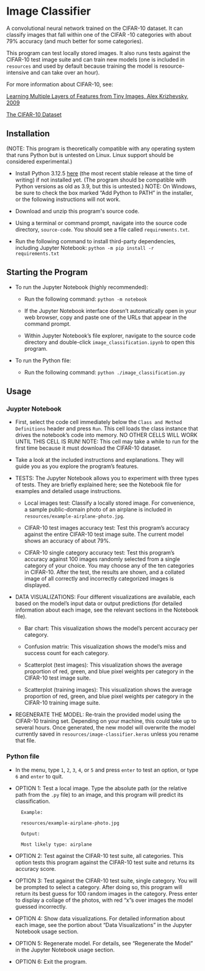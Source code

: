 # Image Classifier

A convolutional neural network trained on the CIFAR-10 dataset. It can classify images that fall within one of the CIFAR -10 categories with about 79% accuracy (and much better for some categories).

This program can test locally stored images. It also runs tests against the CIFAR-10 test image suite and can train new models (one is included in `resources` and used by default because training the model is resource-intensive and can take over an hour).

For more information about CIFAR-10, see:

[Learning Multiple Layers of Features from Tiny Images, Alex Krizhevsky, 2009](https://www.cs.toronto.edu/~kriz/learning-features-2009-TR.pdf)

[The CIFAR-10 Dataset](https://www.cs.toronto.edu/~kriz/cifar.html)

## Installation

(NOTE: This program is theoretically compatible with any operating system that runs Python but is untested on Linux. Linux support should be considered experimental.)

- Install Python 3.12.5 [here](https://www.python.org/downloads/) (the most recent stable release at the time of writing) if not installed yet. (The program should be compatible with Python versions as old as 3.9, but this is untested.)
NOTE: On Windows, be sure to check the box marked “Add Python to PATH” in the installer, or the following instructions will not work.

- Download and unzip this program's source code.

- Using a terminal or command prompt, navigate into the source code directory, `source-code`. You should see a file called `requirements.txt`.

- Run the following command to install third-party dependencies, including Jupyter Notebook: `python -m pip install -r requirements.txt`

## Starting the Program

- To run the Jupyter Notebook (highly recommended):

  - Run the following command: `python -m notebook`

  - If the Jupyter Notebook interface doesn’t automatically open in your web browser, copy and paste one of the URLs that appear in the command prompt.

  - Within Jupyter Notebook’s file explorer, navigate to the source code directory and double-click `image_classification.ipynb` to open this program.

- To run the Python file:

  - Run the following command: `python ./image_classification.py`

## Usage

### Juypter Notebook

- First, select the code cell immediately below the `Class and Method Definitions` header and press `Run`. This cell loads the class instance that drives the notebook’s code into memory. NO OTHER CELLS WILL WORK UNTIL THIS CELL IS RUN!
NOTE: This cell may take a while to run for the first time because it must download the CIFAR-10 dataset.

- Take a look at the included instructions and explanations. They will guide you as you explore the program’s features.

- TESTS: The Jupyter Notebook allows you to experiment with three types of tests. They are briefly explained here; see the Notebook file for examples and detailed usage instructions.

  - Local images test: Classify a locally stored image. For convenience, a sample public-domain photo of an airplane is included in `resources/example-airplane-photo.jpg`.

  - CIFAR-10 test images accuracy test: Test this program’s accuracy against the entire CIFAR-10 test image suite. The current model shows an accuracy of about 79%.

  - CIFAR-10 single category accuracy test: Test this program’s accuracy against 100 images randomly selected from a single category of your choice. You may choose any of the ten categories in CIFAR-10. After the test, the results are shown, and a collated image of all correctly and incorrectly categorized images is displayed.

- DATA VISUALIZATIONS: Four different visualizations are available, each based on the model’s input data or output predictions (for detailed information about each image, see the relevant sections in the Notebook file).

  - Bar chart: This visualization shows the model’s percent accuracy per category.

  - Confusion matrix: This visualization shows the model’s miss and success count for each category.

  - Scatterplot (test images): This visualization shows the average proportion of red, green, and blue pixel weights per category in the CIFAR-10 test image suite.

  - Scatterplot (training images): This visualization shows the average proportion of red, green, and blue pixel weights per category in the CIFAR-10 training image suite.

- REGENERATE THE MODEL: Re-train the provided model using the CIFAR-10 training set. Depending on your machine, this could take up to several hours. Once generated, the new model will overwrite the model currently saved in `resources/image-classifier.keras` unless you rename that file.

### Python file

- In the menu, type `1`, `2`, `3`, `4`, or `5` and press `enter` to test an option, or type `6` and `enter` to quit.

- OPTION 1: Test a local image. Type the absolute path (or the relative path from the `.py` file) to an image, and this program will predict its classification.

        Example: 
        
        resources/example-airplane-photo.jpg

        Output: 
        
        Most likely type: airplane

- OPTION 2: Test against the CIFAR-10 test suite, all categories. This option tests this program against the CIFAR-10 test suite and returns its accuracy score.

- OPTION 3: Test against the CIFAR-10 test suite, single category. You will be prompted to select a category. After doing so, this program will return its best guess for 100 random images in the category. Press enter to display a collage of the photos, with red “x”s over images the model guessed incorrectly.

- OPTION 4: Show data visualizations. For detailed information about each image, see the portion about “Data Visualizations” in the Jupyter Notebook usage section.

- OPTION 5: Regenerate model. For details, see “Regenerate the Model” in the Jupyter Notebook usage section.

- OPTION 6: Exit the program.
